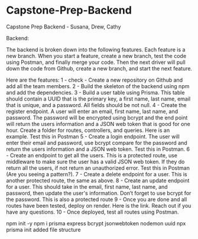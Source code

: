 # Capstone-Prep-Backend
Capstone Prep Backend - Susana, Drew, Cathy

Backend:
	
The backend is broken down into the following features. Each feature is a new branch. When you start a feature, create a new branch, test the code using Postman, and finally merge your code. Then the next driver will pull down the code from Github, create a new branch, and start the next feature.

Here are the features:
1 - check - Create a new repository on Github and add all the team members.
2 - Build the skeleton of the backend using npm and add the dependencies.
3 - Build a user table using Prisma. This table should contain a UUID that is the primary key, a first name, last name, email that is unique, and a password. All fields should be not null.
4 - Create the register endpoint. A user will enter an email, first name, last name, and password. The password will be encrypted using bcrypt and the end point will return the users information and a  JSON web token that is good for one hour. Create a folder for routes, controllers, and queries. Here is an example. Test this in Postman
5 - Create a login endpoint. The user will enter their email and password, use bcrypt compare for the password and return the users information and a JSON web token. Test this in Postman.
6 - Create an endpoint to get all the users. This is a protected route, use middleware to make sure the user has a valid JSON web token. If they do return all the users, if not return an unauthorized error. Test this in Postman (Are you seeing a pattern?).
7 - Create a delete endpoint for a user. This is another protected route, the same as above.
8 - Create an update endpoint for a user. This should take in the email, first name, last name, and password, then update the user's information. Don’t forget to use bcrypt for the password. This is also a protected route
9 - Once you are done and all routes have been tested, deploy on render. Here is the link. Reach out if you have any questions.
10 - Once deployed, test all routes using Postman.

npm init -y
npm i prisma express bcrypt jsonwebtoken nodemon uuid
npx prisma init
added file structure
